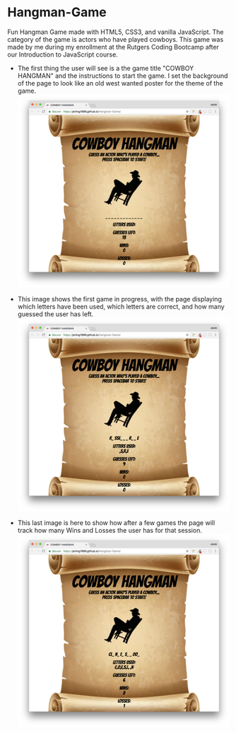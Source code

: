 # Hangman-Game
Fun Hangman Game made with HTML5, CSS3, and vanilla JavaScript. The category of the game is actors who have played cowboys. This game was made by me during my enrollment at the Rutgers Coding Bootcamp after our Introduction to JavaScript course.

- The first thing the user will see is a the game title "COWBOY HANGMAN" and the instructions to start the game. I set the background of the page to look like an old west wanted poster for the theme of the game.
![FIRST](assets/images/read_me/1-first.png)

- This image shows the first game in progress, with the page displaying which letters have been used, which letters are correct, and how many guessed the user has left.
![SECOND](assets/images/read_me/2-second.png)

- This last image is here to show how after a few games the page will track how many Wins and Losses the user has for that session.
![THIRD](assets/images/read_me/3-third.png)
